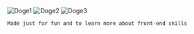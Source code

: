 ![Doge1](https://c.tenor.com/XUX6DFHZ-l0AAAAj/cool-doge-cool-dog.gif)
![Doge2](https://c.tenor.com/XUX6DFHZ-l0AAAAj/cool-doge-cool-dog.gif)
![Doge3](https://c.tenor.com/XUX6DFHZ-l0AAAAj/cool-doge-cool-dog.gif)

```
Made just for fun and to learn more about front-end skills
```

